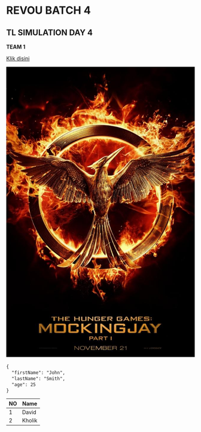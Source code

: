 # REVOU BATCH 4

## TL SIMULATION DAY 4

**TEAM 1**

[Klik disini](www.google.com)

![Gambar hunger game](images/hunger.jpg)

```
{
  "firstName": "John",
  "lastName": "Smith",
  "age": 25
}
```

| NO  | Name   |
| --- | ------ |
| 1   | David  |
| 2   | Kholik |
